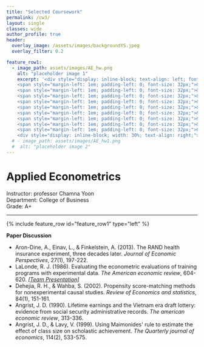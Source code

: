 ```yaml
---  
title: "Selected Coursework"
permalink: /cw3/
layout: single
classes: wide
author_profile: true
header:
  overlay_image: /assets/images/backgroundYS.jpeg
  overlay_filter: 0.2

feature_row1:
  - image_path: assets/images/AE_hw.png
    alt: "placeholder image 1"
    excerpt: '<div style="display: inline-block; text-align: left; font-size: 20px; width: 70%"><strong>Course Schedule</strong><br>
    <span style="margin-left: 1em; padding-left: 0; font-size: 32px;">&#x2022;</span> Panel data <br>
    <span style="margin-left: 1em; padding-left: 0; font-size: 32px;">&#x2022;</span> Binary outcome models <br>
    <span style="margin-left: 1em; padding-left: 0; font-size: 32px;">&#x2022;</span> Multinomial models <br>
    <span style="margin-left: 1em; padding-left: 0; font-size: 32px;">&#x2022;</span> Tobit and selection models <br>
    <span style="margin-left: 1em; padding-left: 0; font-size: 32px;">&#x2022;</span> Treatment effects and regression <br>
    <span style="margin-left: 1em; padding-left: 0; font-size: 32px;">&#x2022;</span> Matching <br>
    <span style="margin-left: 1em; padding-left: 0; font-size: 32px;">&#x2022;</span> Instrument Variables <br>
    <span style="margin-left: 1em; padding-left: 0; font-size: 32px;">&#x2022;</span> Differences-in-Differences <br>
    <span style="margin-left: 1em; padding-left: 0; font-size: 32px;">&#x2022;</span> Regression Discontinuity <br></div>
    <div style="display: inline-block; width: 30%; text-align: right;"><img src="/assets/images/AE_hw.png" alt="placeholder image 1"></div>' 
  # - image_path: assets/images/AE_hw1.png
  #  alt: "placeholder image 2"
---
```

# Applied Econometrics
Instructor: professor Chamna Yoon <br>
Department: College of Business <br>
Grade: A+ 

---
{% include feature_row id="feature_row1" type="left" %}
<!-- 
**Course Schedule**
- Panel data <br> 
- Binary outcome models <br>
- Multinomial models <br>
- Tobit and selection models <br>
- Treatment effects and regression <br>
- Matching <br>
- Instrument Variables <br>
- Differences-in-Differences <br>
- Regression Discontinuity <br> -->

**Paper Discussion**
- Aron-Dine, A., Einav, L., & Finkelstein, A. (2013). The RAND health insurance experiment, three decades later. *Journal of Economic Perspectives*, 27(1), 197-222.
- LaLonde, R. J. (1986). Evaluating the econometric evaluations of training programs with experimental data. *The American economic review*, 604-620. *[&#91;Team Presentation&#93;](https://soo-13.github.io/assets/pdf/AE_presentation.pdf)*
- Dehejia, R. H., & Wahba, S. (2002). Propensity score-matching methods for nonexperimental causal studies. *Review of Economics and statistics*, 84(1), 151-161.
- Angrist, J. D. (1990). Lifetime earnings and the Vietnam era draft lottery: evidence from social security administrative records. *The american economic review*, 313-336.
- Angrist, J. D., & Lavy, V. (1999). Using Maimonides' rule to estimate the effect of class size on scholastic achievement. *The Quarterly journal of economics*, 114(2), 533-575.
